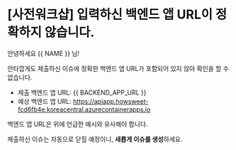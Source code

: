 # [사전워크샵] 입력하신 백엔드 앱 URL이 정확하지 않습니다.

안녕하세요 {{ NAME }} 님!

안타깝게도 제출하신 이슈에 정확한 백엔드 앱 URL가 포함되어 있지 않아 확인을 할 수 없습니다. 

* 제출 백엔드 앱 URL: {{ BACKEND_APP_URL }}
* 예상 백엔드 앱 URL: https://apiapp.howsweet-fcd6fb4e.koreacentral.azurecontainerapps.io

백엔드 앱 URL은 위에 언급한 예시와 유사해야 합니다.

제출하신 이슈는 자동으로 닫힐 예정이니, **새롭게 이슈를 생성**하세요.